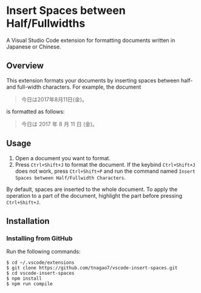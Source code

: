 # Insert Spaces between Half/Fullwidths

A Visual Studio Code extension for formatting documents written in Japanese or Chinese.

## Overview

This extension formats your documents by inserting spaces between half- and full-width characters.
For example, the document

> 今日は2017年8月11日(金)。

is formatted as follows:

> 今日は 2017 年 8 月 11 日 (金)。

## Usage

1. Open a document you want to format.
2. Press ``Ctrl+Shift+J`` to format the document.
   If the keybind ``Ctrl+Shift+J`` does not work, press ``Ctrl+Shift+P`` and run the command named ``Insert Spaces between Half/Fullwidth Characters``.

By default, spaces are inserted to the whole document.
To apply the operation to a part of the document, highlight the part before pressing ``Ctrl+Shift+J``.

## Installation

### Installing from GitHub

Run the following commands:

```
$ cd ~/.vscode/extensions
$ git clone https://github.com/tnagao7/vscode-insert-spaces.git
$ cd vscode-insert-spaces
$ npm install
$ npm run compile
```
